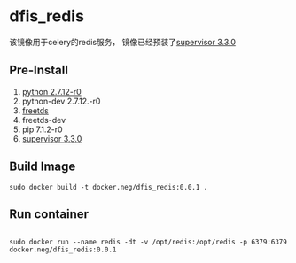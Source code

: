 # dfis_redis

该镜像用于celery的redis服务， 镜像已经预装了[supervisor 3.3.0](http://supervisord.org/)

## Pre-Install

1. [python 2.7.12-r0](https://www.python.org/)
2. python-dev 2.7.12.-r0
3. [freetds ](http://www.freetds.org/)
4. freetds-dev
5. pip 7.1.2-r0
6. [supervisor 3.3.0](http://www.supervisord.org/)

## Build Image
```shell
sudo docker build -t docker.neg/dfis_redis:0.0.1 .
```

## Run container
```shell

sudo docker run --name redis -dt -v /opt/redis:/opt/redis -p 6379:6379 docker.neg/dfis_redis:0.0.1

```